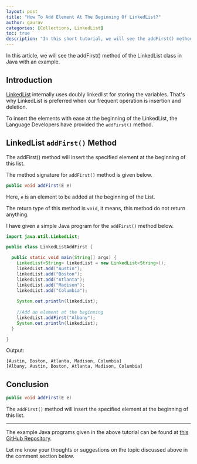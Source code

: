 ```yaml
---
layout: post
title: "How To Add Element At The Beginning Of LinkedList?"
author: gaurav
categories: [Collections, LinkedList]
toc: true
description: "In this short tutorial, we will see the addFirst() method of the LinkedList class in Java with an example."
---
```


In this article, we will see the addFirst() method of the LinkedList class in Java with an example.

## Introduction

[LinkedList](https:/coderolls.com/linkedlist-in-java/) internally uses doubly linkedlist for storing the variables. That's why LinkedList is preferred when our frequent operation is insertion and deletion.

To insert the elements with ease at the beginning of the LinkedList, the Language Developers have provided the `addFirst()` method.

## LinkedList `addFirst()` Method

The addFirst() method will insert the specified element at the beginning of this list.

The method signature for `addFirst()` method is given below.

```java
public void addFirst(E e)
```

Here, `e` is an element to be added at the beginning of the List.

The return type of this method is `void`, it means, this method do not return anything.

I have given a simple Java program for the `addFirst()` method below.

```java
import java.util.LinkedList;

public class LinkedListAddFirst {

  public static void main(String[] args) {
    LinkedList<String> linkedList = new LinkedList<String>();
    linkedList.add("Austin");
    linkedList.add("Boston");
    linkedList.add("Atlanta");
    linkedList.add("Madison");
    linkedList.add("Columbia");
    
    System.out.println(linkedList);
    
    //Add an element at the beginning
    linkedList.addFirst("Albany");
    System.out.println(linkedList);
  }

}
```

Output:

```
[Austin, Boston, Atlanta, Madison, Columbia]
[Albany, Austin, Boston, Atlanta, Madison, Columbia]
```

## Conclusion

```java
public void addFirst(E e)
```

The `addFirst()` method will insert the specified element at the beginning of this list.

---

The example Java programs given in the above tutorial can be found at [this GitHub Repository](https://github.com/coderolls/blogpost-coding-examples/tree/main/collections/linkedlist/linkedlist-addfirst-method).

Let me know your thoughts or suggestions on the topic discussed above in the comment section below.

